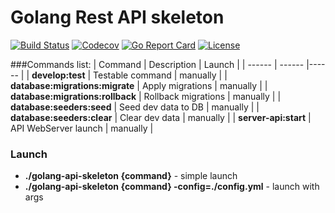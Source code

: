 # Golang Rest API skeleton
[![Build Status](https://app.travis-ci.com/Kachit/golang-api-skeleton.svg?branch=master)](https://app.travis-ci.com/Kachit/golang-api-skeleton)
[![Codecov](https://codecov.io/gh/Kachit/golang-api-skeleton/branch/master/graph/badge.svg?token=L1DIXLCL4s)](https://codecov.io/gh/Kachit/golang-api-skeleton)
[![Go Report Card](https://goreportcard.com/badge/github.com/kachit/golang-api-skeleton)](https://goreportcard.com/report/github.com/kachit/golang-api-skeleton)
[![License](https://img.shields.io/github/license/mashape/apistatus.svg)](https://github.com/kachit/golang-api-skeleton/blob/master/LICENSE)

###Commands list:
| Command | Description | Launch |
| ------ | ------ |------ |
| **develop:test** | Testable command | manually |
| **database:migrations:migrate** | Apply migrations | manually |
| **database:migrations:rollback** | Rollback migrations | manually |
| **database:seeders:seed** | Seed dev data to DB | manually |
| **database:seeders:clear** | Clear dev data | manually |
| **server-api:start** | API WebServer launch | manually |

### Launch
* **./golang-api-skeleton {command}** - simple launch
* **./golang-api-skeleton {command} -config=./config.yml** - launch with args